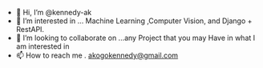 - 👋 Hi, I’m @kennedy-ak
- 👀 I’m interested in ... Machine Learning ,Computer Vision, and Django + RestAPI.
- 💞️ I’m looking to collaborate on ...any Project that you may Have in what I am interested in
- 📫 How to reach me . akogokennedy@gmail.com


<!---
kennedy-ak/kennedy-ak is a ✨ special ✨ repository because its `README.md` (this file) appears on your GitHub profile.
You can click the Preview link to take a look at your changes.
--->
